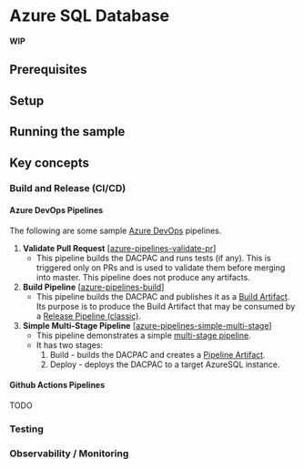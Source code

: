# Azure SQL Database

**WIP**

## Prerequisites

## Setup

## Running the sample

## Key concepts

### Build and Release (CI/CD)

#### Azure DevOps Pipelines

The following are some sample [Azure DevOps](https://docs.microsoft.com/en-us/azure/devops/?view=azure-devops) pipelines.

1. **Validate Pull Request** [[azure-pipelines-validate-pr](pipelines/azure-pipelines-validate-pr.yml)]
   - This pipeline builds the DACPAC and runs tests (if any). This is triggered only on PRs and is used to validate them before merging into master. This pipeline does not produce any artifacts.
2. **Build Pipeline** [[azure-pipelines-build](pipelines/azure-pipelines-build.yml)] 
   - This pipeline builds the DACPAC and publishes it as a [Build Artifact](https://docs.microsoft.com/en-us/azure/devops/pipelines/artifacts/build-artifacts?view=azure-devops&tabs=yaml). Its purpose is to produce the Build Artifact that may be consumed by a [Release Pipeline (classic)](https://docs.microsoft.com/en-us/azure/devops/pipelines/release/?view=azure-devops). 
3. **Simple Multi-Stage Pipeline** [[azure-pipelines-simple-multi-stage](pipelines/azure-pipelines-simple-multi-stage.yml)]
   - This pipeline demonstrates a simple [multi-stage pipeline](https://docs.microsoft.com/en-us/azure/devops/pipelines/get-started/multi-stage-pipelines-experience?view=azure-devops). 
   - It has two stages:
        1. Build - builds the DACPAC and creates a [Pipeline Artifact](https://docs.microsoft.com/en-us/azure/devops/pipelines/artifacts/pipeline-artifacts?view=azure-devops&tabs=yaml).
        2. Deploy - deploys the DACPAC to a target AzureSQL instance.

#### Github Actions Pipelines
TODO

### Testing

### Observability / Monitoring
